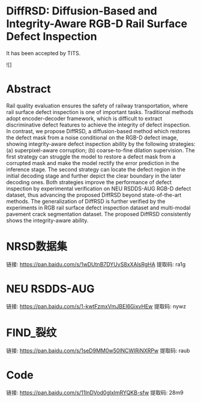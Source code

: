 # DiffRSD: Diffusion-Based and Integrity-Aware RGB-D Rail Surface Defect Inspection

It has been accepted by TITS.

![]

# Abstract
Rail quality evaluation ensures the safety of railway transportation, where rail surface defect inspection is one of important tasks. Traditional methods adopt encoder-decoder framework, which is difficult to extract discriminative defect features to achieve the integrity of defect inspection. In contrast, we propose DiffRSD, a diffusion-based method which restores the defect mask from a noise conditional on the RGB-D defect image, showing integrity-aware defect inspection ability by the following strategies: (a) superpixel-aware corruption; (b) coarse-to-fine dilation supervision. The first strategy can struggle the model to restore a defect mask from a corrupted mask and make the model rectify the error prediction in the inference stage. The second strategy can locate the defect region in the initial decoding stage and further depict the clear boundary in the later decoding ones. Both strategies improve the performance of defect inspection by experimental verification on NEU RSDDS-AUG RGB-D defect dataset, thus advancing the proposed DiffRSD beyond state-of-the-art methods. The generalization of DiffRSD is further verified by the experiments in RGB rail surface defect inspection dataset and multi-modal pavement crack segmentation dataset. The proposed DiffRSD consistently shows the integrity-aware ability.

# NRSD数据集
链接: https://pan.baidu.com/s/1wDUtnB7DYUvS8xXAlsRgHA 
提取码: ra1g 

# NEU RSDDS-AUG
链接: https://pan.baidu.com/s/1-kwtFzmxVmJBEI6GixvHEw 
提取码: nywz 


# FIND_裂纹
链接: https://pan.baidu.com/s/1seD9MM0w50lNCWIRiNXRPw 
提取码: raub 


# Code
链接: https://pan.baidu.com/s/11InDVod0glxlmRYQKB-sfw 
提取码: 28m9 
